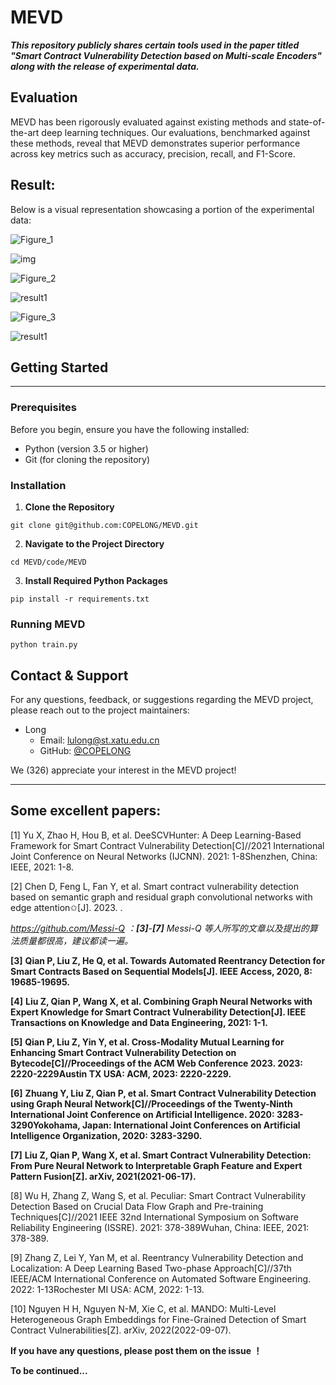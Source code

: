 # MEVD

***This repository publicly shares certain tools used in the paper titled "Smart Contract Vulnerability Detection based on Multi-scale Encoders" along with the release of experimental data.***

## Evaluation

MEVD has been rigorously evaluated against existing  methods and state-of-the-art deep learning techniques. Our evaluations,  benchmarked against these methods, reveal that MEVD demonstrates  superior performance across key metrics such as accuracy, precision,  recall, and F1-Score.

## Result:

Below is a visual representation showcasing a portion of the experimental data:

![Figure_1](https://my-figures.oss-cn-beijing.aliyuncs.com/Figures/Figure_1.png)

![img](https://my-figures.oss-cn-beijing.aliyuncs.com/Figures/result1.jpeg)

![Figure_2](https://my-figures.oss-cn-beijing.aliyuncs.com/Figures/Figure_2.png)

![result1](https://my-figures.oss-cn-beijing.aliyuncs.com/Figures/result1-1703233536186.png)

![Figure_3](https://my-figures.oss-cn-beijing.aliyuncs.com/Figures/Figure_3.png)

![result1](https://my-figures.oss-cn-beijing.aliyuncs.com/Figures/result1.png)

## Getting Started

--------------------------------

### Prerequisites

Before you begin, ensure you have the following installed:

- Python (version 3.5 or higher)
- Git (for cloning the repository)

### Installation

1. **Clone the Repository**

```
git clone git@github.com:COPELONG/MEVD.git
```

2. **Navigate to the Project Directory**

```
cd MEVD/code/MEVD
```

3. **Install Required Python Packages**

```
pip install -r requirements.txt 
```

### Running MEVD

```
python train.py
```

## Contact & Support

For any questions, feedback, or suggestions regarding the MEVD project, please reach out to the project maintainers:

- Long 
  - Email: lulong@st.xatu.edu.cn
  - GitHub: [@COPELONG](https://github.com/COPELONG)

We (326) appreciate your interest in the MEVD project!

-------------------------------------------------

## Some excellent papers:

[1] Yu X, Zhao H, Hou B, et al. DeeSCVHunter: A Deep Learning-Based Framework for Smart Contract Vulnerability Detection[C]//2021 International Joint Conference on Neural Networks (IJCNN). 2021: 1-8Shenzhen, China: IEEE, 2021: 1-8.

[2] Chen D, Feng L, Fan Y, et al. Smart contract vulnerability detection based on semantic graph and residual graph convolutional networks with edge attention✩[J]. 2023. .

*https://github.com/Messi-Q ：**[3]**-**[7]**  Messi-Q 等人所写的文章以及提出的算法质量都很高，建议都读一遍。*

**[3]** **Qian P, Liu Z, He Q, et al. Towards Automated Reentrancy Detection for Smart Contracts Based on Sequential Models[J]. IEEE Access, 2020, 8: 19685-19695.**

**[4]** **Liu Z, Qian P, Wang X, et al. Combining Graph Neural Networks with Expert Knowledge for Smart Contract Vulnerability Detection[J]. IEEE Transactions on Knowledge and Data Engineering, 2021: 1-1.**

**[5]** **Qian P, Liu Z, Yin Y, et al. Cross-Modality Mutual Learning for Enhancing Smart Contract Vulnerability Detection on Bytecode[C]//Proceedings of the ACM Web Conference 2023. 2023: 2220-2229Austin TX USA: ACM, 2023: 2220-2229.**

**[6]** **Zhuang Y, Liu Z, Qian P, et al. Smart Contract Vulnerability Detection using Graph Neural Network[C]//Proceedings of the Twenty-Ninth International Joint Conference on Artificial Intelligence. 2020: 3283-3290Yokohama, Japan: International Joint Conferences on Artificial Intelligence Organization, 2020: 3283-3290.**

**[7]** **Liu Z, Qian P, Wang X, et al. Smart Contract Vulnerability Detection: From Pure Neural Network to Interpretable Graph Feature and Expert Pattern Fusion[Z]. arXiv, 2021(2021-06-17).**

[8] Wu H, Zhang Z, Wang S, et al. Peculiar: Smart Contract Vulnerability Detection Based on Crucial Data Flow Graph and Pre-training Techniques[C]//2021 IEEE 32nd International Symposium on Software Reliability Engineering (ISSRE). 2021: 378-389Wuhan, China: IEEE, 2021: 378-389.

[9] Zhang Z, Lei Y, Yan M, et al. Reentrancy Vulnerability Detection and Localization: A Deep Learning Based Two-phase Approach[C]//37th IEEE/ACM International Conference on Automated Software Engineering. 2022: 1-13Rochester MI USA: ACM, 2022: 1-13.

[10] Nguyen H H, Nguyen N-M, Xie C, et al. MANDO: Multi-Level Heterogeneous Graph Embeddings for Fine-Grained Detection of Smart Contract Vulnerabilities[Z]. arXiv, 2022(2022-09-07).

**If you have any questions, please post them on the issue ！**

**To be continued...**